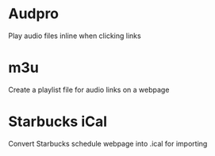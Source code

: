 # Audpro
Play audio files inline when clicking links

# m3u
Create a playlist file for audio links on a webpage

# Starbucks iCal
Convert Starbucks schedule webpage into .ical for importing
